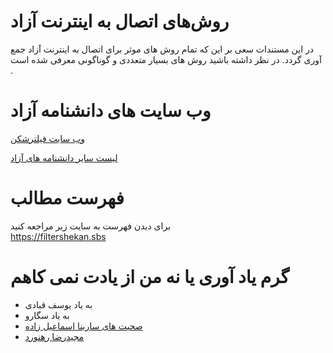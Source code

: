 #   روش‌های اتصال به اینترنت آزاد

در این مستندات سعی بر این که تمام روش های موثر برای اتصال به اینترنت آزاد جمع آوری گردد.
در نظر داشته باشید روش های بسیار متعددی و گوناگونی معرفی شده است .

# وب سایت های دانشنامه آزاد 

[وب سایت فیلترشکن](https://filtershekan.sbs/)

[لیست سایر دانشنامه های آزاد](https://filtershekan.sbs/Knowledge_Base/)

# فهرست مطالب

برای دیدن فهرست به سایت زیر مراجعه کنید
<br>
https://filtershekan.sbs


#  گرم یاد آوری یا نه من از یادت نمی کاهم

* به یاد یوسف قبادی
* به یاد سگارو
* [صحبت های سارینا اسماعیل زاده](https://www.youtube.com/watch?v=gpRnvFZ3vTU&t=52s)
* [مجیدرضا رهنورد](https://www.youtube.com/watch?v=N3Yo009a7Uc)

